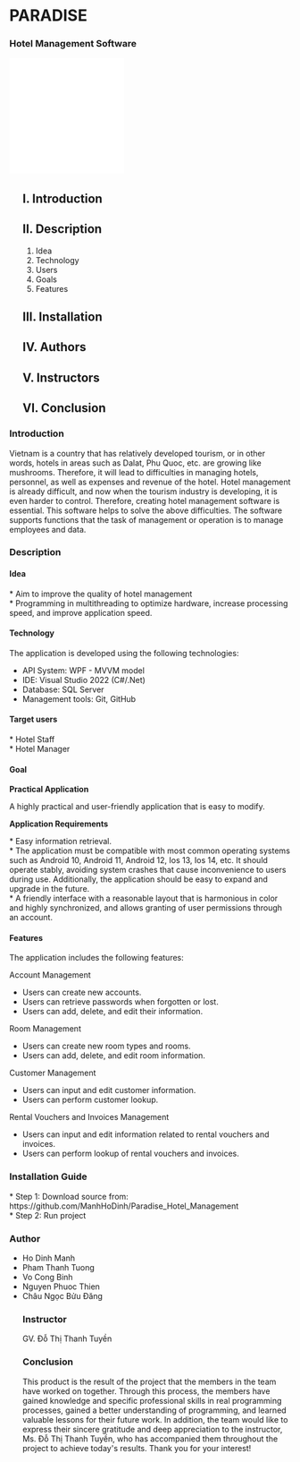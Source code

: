 <div id="top">
</div>
<h1>PARADISE</h1>
<h3>Hotel Management Software</h3>
<!-- PARADISE -->
<a style="text-decoration: none;" href="#Top">
    <img style="background-color: #38A3A5;" src="./assets/images/logo.png" alt="logo">
</a>
<!-- Table of Contents -->
<ul id="nav">

<a style="text-decoration: none;" href="#MoDau">
    <h2>I. Introduction</h2>
</a>


<a style="text-decoration: none;" href="#MoTa">
    <h2>II. Description</h2>
</a>

<ol id="sub_nav">
    <li><a style="text-decoration: none;" href="#yTuong">Idea</a></li>
    <li><a style="text-decoration: none;" href="#congNghe">Technology</a></li>
    <li><a style="text-decoration: none;" href="#doiTuongSuDung">Users</a></li>
    <li><a style="text-decoration: none;" href="#mucTieu">Goals</a></li>
    <li><a style="text-decoration: none;" href="#tinhNang">Features</a></li>
</ol>


<a style="text-decoration: none;" href="#caiDat">
    <h2>III. Installation</h2>
</a>


<a style="text-decoration: none;" href="#tacGia">
    <h2>IV. Authors</h2>
</a>



<a style="text-decoration: none;" href="#nguoiHuongDan">
    <h2>V. Instructors</h2>
</a>



<a style="text-decoration: none;" href="#tongKet">
    <h2>VI. Conclusion</h2>
</a>
</ul>
<!-- Introduction  -->
<div id="MoDau">
    <h3>Introduction</h3>
    <p id="description">
        Vietnam is a country that has relatively developed tourism, or in other words, hotels in areas such as Dalat, Phu Quoc, etc. are growing like mushrooms. Therefore, it will lead to difficulties in managing hotels, personnel, as well as expenses and revenue of the hotel. Hotel management is already difficult, and now when the tourism industry is developing, it is even harder to control. Therefore, creating hotel management software is essential. This software helps to solve the above difficulties. The software supports functions that the task of management or operation is to manage employees and data.
    </p>
</div>
<!-- Description  -->
<div id="MoTa">
    <h3>Description</h3>
  
<div id="yTuong">
    <h4>Idea</h4>
    <p>* Aim to improve the quality of hotel management
        <br>
        * Programming in multithreading to optimize hardware, increase processing speed, and improve application speed.
      </p>
</div>

<div id="congNghe">
        <h4>Technology</h4>

<p>The application is developed using the following technologies:</p>

<ul>
    <li>API System: WPF - MVVM model</li>
    <li>IDE: Visual Studio 2022 (C#/.Net)</li>
    <li>Database: SQL Server</li>
    <li>Management tools: Git, GitHub</li>
</ul>


  
</div>
<div id="doiTuongSuDung">
    <h4>Target users</h4>

   <p>* Hotel Staff <br>
    * Hotel Manager
    
</div>
<div id="mucTieu">
    <h4>Goal</h4>

   <strong>
    Practical Application
</strong>
<p>A highly practical and user-friendly application that is easy to modify.</p>
<strong>Application Requirements</strong>

<p>
    * Easy information retrieval. <br>
    * The application must be compatible with most common operating systems such as Android 10, Android 11, Android 12, Ios 13, Ios 14, etc. It should operate stably, avoiding system crashes that cause inconvenience to users
    during use. Additionally, the application should be easy to expand and upgrade in the future. <br>
    * A friendly interface with a reasonable layout that is harmonious in color and highly synchronized, and allows
    granting of user permissions through an account.
</p>
  
</div>
<div id="tinhNang">
    <h4>Features</h4>

The application includes the following features:
    
Account Management
* Users can create new accounts.
* Users can retrieve passwords when forgotten or lost.
* Users can add, delete, and edit their information.
    
Room Management  
* Users can create new room types and rooms.
* Users can add, delete, and edit room information.
    
Customer Management 
* Users can input and edit customer information.
* Users can perform customer lookup.
    
Rental Vouchers and Invoices Management 
* Users can input and edit information related to rental vouchers and invoices.
* Users can perform lookup of rental vouchers and invoices.
</div>
</div>
<div id="caiDat">
    <h3>Installation Guide</h3>
    <p>
        * Step 1: Download source from: https://github.com/ManhHoDinh/Paradise_Hotel_Management <br>
        * Step 2: Run project
</div>
<div id="tacGia">
    <h3>Author</h3>

<ul>
    <li><a style="text-decoration: none;" href="https://github.com/ManhHoDinh">Ho Dinh Manh</a></li>
    <li><a style="text-decoration: none;" href="https://github.com/TuongPhamCT">Pham Thanh Tuong </a></li>
    <li><a style="text-decoration: none;" href="https://github.com/vocongbinh">Vo Cong Binh</a></li>
    <li><a style="text-decoration: none;" href="https://github.com/thienenpi">Nguyen Phuoc Thien</a></li>
    <li><a style="text-decoration: none;" href="https://github.com/buubuu203">Châu Ngọc Bửu Đăng</a></li>
</
   </div>
  
  <!-- Instructor -->
<div id="nguoiHuongDan">
   <h3>Instructor</h3>GV. Đỗ Thị Thanh Tuyền
</div>
<!-- Summary -->
<div id="tongKet">
    <h3>Conclusion</h3>
    <p>
        This product is the result of the project that the members in the team have worked on together. Through this process, the members have gained knowledge and specific professional skills in real programming processes, gained a better understanding of programming, and learned valuable lessons for their future work.
    In addition, the team would like to express their sincere gratitude and deep appreciation to the instructor, Ms. Đỗ Thị Thanh Tuyền, who has accompanied them throughout the project to achieve today's results.
    Thank you for your interest!


</div>

